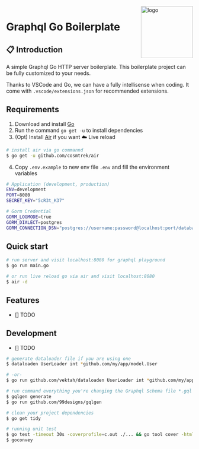 <img src="https://raw.githubusercontent.com/egonelbre/gophers/ac77b513f41f44a7805694063aaef16ccd95a9b3/vector/party/birthday.svg" alt="logo" align="right" width="140" />

# Graphql Go Boilerplate
## 📋 Introduction

A simple Graphql Go HTTP server boilerplate. This boilerplate project can be fully customized to your needs.

Thanks to VSCode and Go, we can have a fully intellisense when coding. It come with `.vscode/extensions.json` for recommended extensions.

## Requirements

1. Download and install [Go](https://golang.org/dl/)
2. Run the command `go get -u` to install dependencies
3. (Opt) Install [Air](https://github.com/cosmtrek/air) if you want ☁️ Live reload

```sh
# install air via go commannd
$ go get -u github.com/cosmtrek/air
```

4. Copy `.env.example` to new env file `.env` and fill the environment variables

```sh
# Application (development, production)
ENV=development
PORT=8080
SECRET_KEY="5cR3t_K37"

# Gorm Credential
GORM_LOGMODE=true
GORM_DIALECT=postgres
GORM_CONNECTION_DSN="postgres://username:password@localhost:port/database"
```

## Quick start

```sh
# run server and visit localhost:8080 for graphql playground
$ go run main.go

# or run live reload go via air and visit localhost:8080
$ air -d
```

## Features

- [] TODO

## Development

- [] TODO

```sh
# generate dataloader file if you are using one
$ dataloaden UserLoader int *github.com/my/app/model.User

# -or-
$ go run github.com/vektah/dataloaden UserLoader int *github.com/my/app/model.User

# run command everything you're changing the Graphql Schema file *.gql
$ gqlgen generate
$ go run github.com/99designs/gqlgen

# clean your project dependencies
$ go get tidy

# running unit test
$ go test -timeout 30s -coverprofile=c.out ./... && go tool cover -html=c.out
$ goconvey
```
